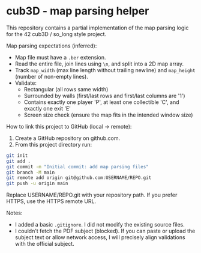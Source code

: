 cub3D - map parsing helper
==========================

This repository contains a partial implementation of the map parsing logic for the 42 cub3D / so_long style project.

Map parsing expectations (inferred):
- Map file must have a `.ber` extension.
- Read the entire file, join lines using `\n`, and split into a 2D map array.
- Track `map_width` (max line length without trailing newline) and `map_height` (number of non-empty lines).
- Validate:
  - Rectangular (all rows same width)
  - Surrounded by walls (first/last rows and first/last columns are '1')
  - Contains exactly one player 'P', at least one collectible 'C', and exactly one exit 'E'
  - Screen size check (ensure the map fits in the intended window size)

How to link this project to GitHub (local -> remote):
1. Create a GitHub repository on github.com.
2. From this project directory run:

```bash
git init
git add .
git commit -m "Initial commit: add map parsing files"
git branch -M main
git remote add origin git@github.com:USERNAME/REPO.git
git push -u origin main
```

Replace USERNAME/REPO.git with your repository path. If you prefer HTTPS, use the HTTPS remote URL.

Notes:
- I added a basic `.gitignore`. I did not modify the existing source files.
- I couldn't fetch the PDF subject (blocked). If you can paste or upload the subject text or allow network access, I will precisely align validations with the official subject.

